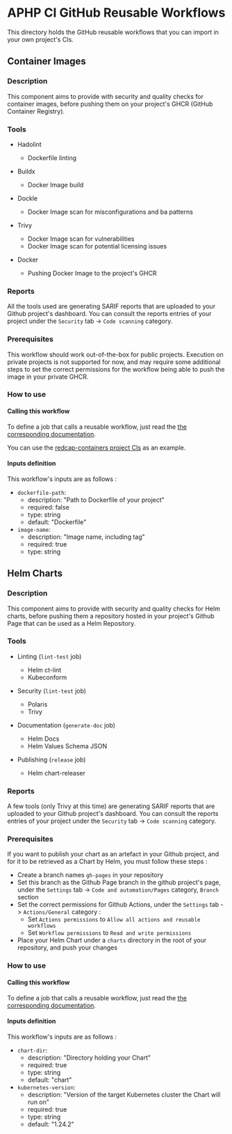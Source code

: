 # APHP CI GitHub Reusable Workflows

This directory holds the GitHub reusable workflows that you can import in your own project's CIs.

## Container Images

### Description

This component aims to provide with security and quality checks for container images, before pushing them on your project's GHCR (GitHub Container Registry).

### Tools

- Hadolint
  - Dockerfile linting

- Buildx
  - Docker Image build

- Dockle
  - Docker Image scan for misconfigurations and ba patterns

- Trivy
  - Docker Image scan for vulnerabilities
  - Docker Image scan for potential licensing issues

- Docker
  - Pushing Docker Image to the project's GHCR

### Reports 

All the tools used are generating SARIF reports that are uploaded to your Github project's dashboard. You can consult the reports entries of your project under the `Security` tab -> `Code scanning` category.


### Prerequisites

This workflow should work out-of-the-box for public projects. Execution on private projects is not supported for now, and may require some additional steps to set the correct permissions for the workflow being able to push the image in your private GHCR.  

### How to use

#### Calling this workflow

To define a job that calls a reusable workflow, just read the [the corresponding documentation](https://docs.github.com/en/actions/sharing-automations/reusing-workflows#calling-a-reusable-workflow).

You can use the [redcap-containers project CIs](https://github.com/aphp/redcap-containers/tree/main/.github/workflows) as an example.

#### Inputs definition

This workflow's inputs are as follows : 
- `dockerfile-path`:
  - description: "Path to Dockerfile of your project"
  - required: false
  - type: string 
  - default: "Dockerfile"
- `image-name`:
  - description: "Image name, including tag"
  - required: true
  - type: string

## Helm Charts

### Description

This component aims to provide with security and quality checks for Helm charts, before pushing them a repository hosted in your project's Github Page that can be used as a Helm Repository.

### Tools

- Linting (`lint-test` job)
  - Helm ct-lint
  - Kubeconform

- Security (`lint-test` job)
  - Polaris
  - Trivy

- Documentation (`generate-doc` job)
  - Helm Docs
  - Helm Values Schema JSON

- Publishing (`release` job)
  - Helm chart-releaser

### Reports 

A few tools (only Trivy at this time) are generating SARIF reports that are uploaded to your Github project's dashboard. You can consult the reports entries of your project under the `Security` tab -> `Code scanning` category.

### Prerequisites

If you want to publish your chart as an artefact in your Github project, and for it to be retrieved as a Chart by Helm, you must follow these steps : 
- Create a branch names `gh-pages` in your repository
- Set this branch as the Github Page branch in the github project's page, under the `Settings` tab -> `Code and automation/Pages` category, `Branch` section
- Set the correct permissions for Github Actions, under the `Settings` tab -> `Actions/General` category :
  - Set `Actions permissions` to `Allow all actions and reusable workflows`
  - Set `Workflow permissions` to `Read and write permissions`
- Place your Helm Chart under a `charts` directory in the root of your repository, and push your changes


### How to use

#### Calling this workflow

To define a job that calls a reusable workflow, just read the [the corresponding documentation](https://docs.github.com/en/actions/sharing-automations/reusing-workflows#calling-a-reusable-workflow).

#### Inputs definition

This workflow's inputs are as follows : 
- `chart-dir`:
  - description: "Directory holding your Chart"
  - required: true
  - type: string 
  - default: "chart"
- `kubernetes-version`:
  - description: "Version of the target Kubernetes cluster the Chart will run on"
  - required: true
  - type: string 
  - default: "1.24.2"